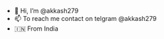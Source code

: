 - 👋 Hi, I’m @akkash279
- 📫 To reach me contact on telgram @akkash279
- 🇮🇳 From India
<!---
akkash279/akkash279 is a ✨ special ✨ repository because its `README.md` (this file) appears on your GitHub profile.
You can click the Preview link to take a look at your changes.
--->
